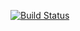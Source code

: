 [![Build Status](https://travis-ci.org/rwieruch/react-components-test-setup.svg?branch=master)](https://travis-ci.org/lkameya/spotlight)